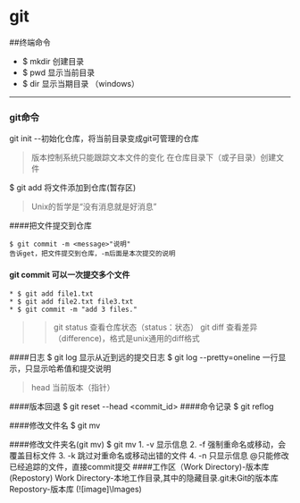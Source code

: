 # git

##终端命令
* $ mkdir 创建目录
* $ pwd 显示当前目录
* $ dir 显示当期目录 （windows）
 ---

### git命令

git init  --初始化仓库，将当前目录变成git可管理的仓库
>版本控制系统只能跟踪文本文件的变化
>在仓库目录下（或子目录）创建文件

$ git add <file> 将文件添加到仓库(暂存区)
>Unix的哲学是“没有消息就是好消息”

####把文件提交到仓库

    $ git commit -m <message>"说明" 
    告诉get，把文件提交到仓库，-m后面是本次提交的说明


#### git commit 可以一次提交多个文件
    * $ git add file1.txt
    * $ git add file2.txt file3.txt
    * $ git commit -m "add 3 files."
>> git status   查看仓库状态（status：状态） 
>> git diff <file> 查看差异（difference)，格式是unix通用的diff格式

####日志
    $ git log 显示从近到远的提交日志
    $ git log --pretty=oneline   一行显示，只显示哈希值和提交说明
>head 当前版本（指针）

####版本回退
    $ git reset --head <commit_id>
####命令记录
    $ git reflog

####修改文件名
    $ git mv <filename> <new filename>

####修改文件夹名(git mv)
    $ git mv <old folder> <new folder>
    1. -v 显示信息
    2. -f 强制重命名或移动，会覆盖目标文件
    3. -k 跳过对重命名或移动出错的文件
    4. -n 只显示信息
    @只能修改已经追踪的文件，直接commit提交
####工作区（Work Directory)-版本库(Repostory)
Work Directory-本地工作目录,其中的隐藏目录.git未Git的版本库\
Repostory-版本库
(![image]\Images\)